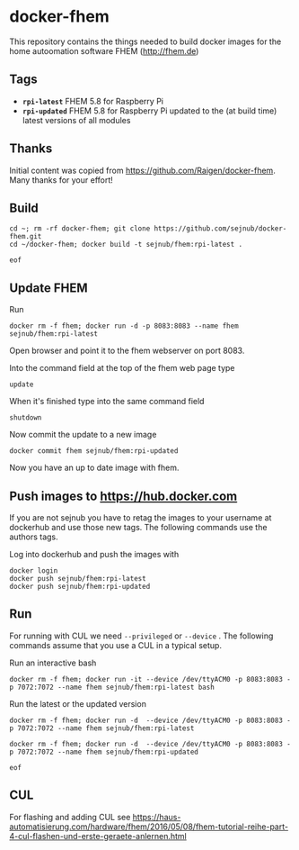 # docker-fhem
This repository contains the things needed to build docker images for the home autoomation software FHEM (http://fhem.de)

## Tags
  * **``rpi-latest``**  FHEM 5.8 for Raspberry Pi
  * **``rpi-updated``** FHEM 5.8 for Raspberry Pi updated to the (at build time) latest versions of all modules

## Thanks
Initial content was copied from https://github.com/Raigen/docker-fhem. Many thanks for your effort! 


## Build

    cd ~; rm -rf docker-fhem; git clone https://github.com/sejnub/docker-fhem.git
    cd ~/docker-fhem; docker build -t sejnub/fhem:rpi-latest .
    
    eof


## Update FHEM

Run 
    
    docker rm -f fhem; docker run -d -p 8083:8083 --name fhem sejnub/fhem:rpi-latest

Open browser and point it to the fhem webserver on port 8083.

Into the command field at the top of the fhem web page type
    
    update

When it's finished type into the same command field
    
    shutdown

Now commit the update to a new image
    
    docker commit fhem sejnub/fhem:rpi-updated

Now you have an up to date image with fhem.


## Push images to https://hub.docker.com

If you are not sejnub you have to retag the images to your username at dockerhub and use those new tags. The following commands use the authors tags.

Log into dockerhub and push the images with
    
    docker login
    docker push sejnub/fhem:rpi-latest
    docker push sejnub/fhem:rpi-updated


## Run

For running with CUL we need ``--privileged`` or ``--device`` <cul-device>. The following commands assume that you use a CUL in a typical setup.

Run an interactive bash

    docker rm -f fhem; docker run -it --device /dev/ttyACM0 -p 8083:8083 -p 7072:7072 --name fhem sejnub/fhem:rpi-latest bash

Run the latest or the updated version

    docker rm -f fhem; docker run -d  --device /dev/ttyACM0 -p 8083:8083 -p 7072:7072 --name fhem sejnub/fhem:rpi-latest

    docker rm -f fhem; docker run -d  --device /dev/ttyACM0 -p 8083:8083 -p 7072:7072 --name fhem sejnub/fhem:rpi-updated

    eof
    
    
## CUL

For flashing and adding CUL see 
https://haus-automatisierung.com/hardware/fhem/2016/05/08/fhem-tutorial-reihe-part-4-cul-flashen-und-erste-geraete-anlernen.html

